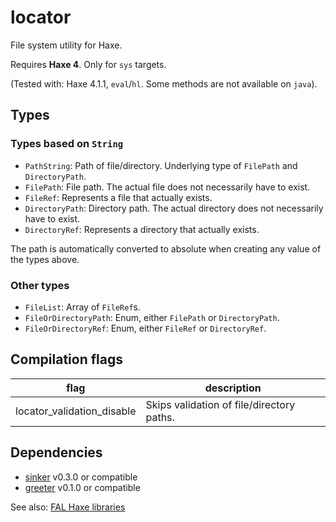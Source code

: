 # locator

File system utility for Haxe.

Requires **Haxe 4**. Only for `sys` targets.

(Tested with: Haxe 4.1.1, `eval`/`hl`. Some methods are not available on `java`).

## Types

### Types based on `String`

- `PathString`: Path of file/directory. Underlying type of `FilePath` and `DirectoryPath`.
- `FilePath`: File path. The actual file does not necessarily have to exist.
- `FileRef`: Represents a file that actually exists.
- `DirectoryPath`: Directory path. The actual directory does not necessarily have to exist.
- `DirectoryRef`: Represents a directory that actually exists.

The path is automatically converted to absolute when creating any value of the types above.

### Other types

- `FileList`: Array of `FileRef`s.
- `FileOrDirectoryPath`: Enum, either `FilePath` or `DirectoryPath`.
- `FileOrDirectoryRef`: Enum, either `FileRef` or `DirectoryRef`.


## Compilation flags

|flag|description|
|---|---|
|locator_validation_disable|Skips validation of file/directory paths.|


## Dependencies

- [sinker](https://github.com/fal-works/sinker) v0.3.0 or compatible
- [greeter](https://github.com/fal-works/greeter) v0.1.0 or compatible

See also:
[FAL Haxe libraries](https://github.com/fal-works/fal-haxe-libraries)
